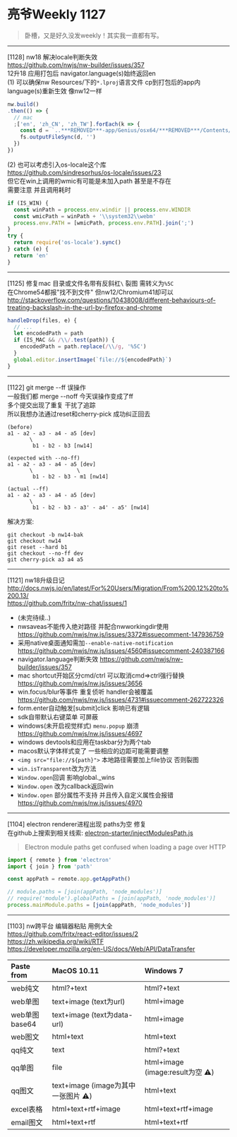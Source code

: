 # 亮爷Weekly 1127

> 卧槽，又是好久没发weekly！其实我一直都有写。

---

[1128] nw18 解决locale判断失效  
https://github.com/nwjs/nw-builder/issues/357  
12升18 应用打包后 navigator.language(s)始终返回en  
(1) 可以确保nw Resources/下的`*.lproj`语言文件 cp到打包后的app内  
language(s)重新生效 像nw12一样

```js
nw.build()
.then(() => {
  // mac
  ;['en', 'zh_CN', 'zh_TW'].forEach(k => {
    const d = `..***REMOVED***-app/Genius/osx64/***REMOVED***/Contents/Resources/${k}.lproj`
    fs.outputFileSync(d, '')
  })
})
```

(2) 也可以考虑引入os-locale这个库  
https://github.com/sindresorhus/os-locale/issues/23  
但它在win上调用的wmic有可能是未加入path 甚至是不存在  
需要注意 并且调用耗时

```js
if (IS_WIN) {
  const winPath = process.env.windir || process.env.WINDIR
  const wmicPath = winPath + '\\system32\\webm'
  process.env.PATH = [wmicPath, process.env.PATH].join(';')
}
try {
  return require('os-locale').sync()
} catch (e) {
  return 'en'
}
```

---

[1125] 修复mac 目录或文件名带有反斜杠`\` 裂图 需转义为`%5C`  
在Chrome54都报"找不到文件" 但nw12/Chromium41却可以  
http://stackoverflow.com/questions/10438008/different-behaviours-of-treating-backslash-in-the-url-by-firefox-and-chrome

```js
handleDrop(files, e) {
  // ...
  let encodedPath = path
  if (IS_MAC && /\\/.test(path)) {
    encodedPath = path.replace(/\\/g, '%5C')
  }
  global.editor.insertImage(`file://${encodedPath}`)
}
```

---

[1122] git merge --ff 误操作  
一般我们都 merge --noff 今天误操作变成了ff  
多个提交出现了重复 干扰了追踪  
所以我想办法通过reset和cherry-pick 成功纠正回去

```plain
(before)
a1 - a2 - a3 - a4 - a5 [dev]
       \
        b1 - b2 - b3 [nw14]

(expected with --no-ff)
a1 - a2 - a3 - a4 - a5 [dev]
       \              \
        b1 - b2 - b3 - m1 [nw14]

(actual --ff)
a1 - a2 - a3 - a4 - a5 [dev]
       \
        b1 - b2 - b3 - a3' - a4' - a5' [nw14]
```

解决方案:

```plain
git checkout -b nw14-bak
git checkout nw14
git reset --hard b1
git checkout --no-ff dev
git cherry-pick a3 a4 a5
```

---

[1121] nw18升级日记  
http://docs.nwjs.io/en/latest/For%20Users/Migration/From%200.12%20to%200.13/  
https://github.com/fritx/nw-chat/issues/1

- (未完待续..)
- nwsaveas不能传入绝对路径 并配合nwworkingdir使用 https://github.com/nwjs/nw.js/issues/3372#issuecomment-147936759
- 采用native桌面通知需加`--enable-native-notification` https://github.com/nwjs/nw.js/issues/4560#issuecomment-240387166
- navigator.language判断失效 https://github.com/nwjs/nw-builder/issues/357
- mac shortcut开始区分cmd/ctrl 可以取消cmd=>ctrl强行替换 https://github.com/nwjs/nw.js/issues/3656
- win.focus/blur等事件 重复侦听 handler会被覆盖 
https://github.com/nwjs/nw.js/issues/4731#issuecomment-262722326
- form.enter自动触发[submit]click 影响已有逻辑
- sdk自带默认右键菜单 可屏蔽
- windows(未开启视觉样式) `menu.popup` 崩溃 https://github.com/nwjs/nw.js/issues/4697
- windows devtools和应用在taskbar分为两个tab
- macos默认字体样式变了 一些相应的边距可能需要调整
- `<img src="file://${path}">` 本地路径需要加上file协议 否则裂图
- `win.isTransparent`改为方法
- `Window.open`回调 影响global._wins
- `Window.open` 改为callback返回win
- `Window.open` 部分属性不支持 并且传入自定义属性会报错 https://github.com/nwjs/nw.js/issues/4970

---

[1104] electron renderer进程出现 paths为空 修复  
在github上搜索到相关线索: [electron-starter/injectModulesPath.js](https://github.com/BraveNewWorldDev/parched-electron-starter/blob/4dc5b2581ef5f80c77fbc16deaf2ad8e26fcf7cb/app/scripts/electron/injectModulesPath.js)

> Electron module paths get confused when loading a page over HTTP

```js
import { remote } from 'electron'
import { join } from 'path'

const appPath = remote.app.getAppPath()

// module.paths = [join(appPath, 'node_modules')]
// require('module').globalPaths = [join(appPath, 'node_modules')]
process.mainModule.paths = [join(appPath, 'node_modules')]
```

---

[1103] nw跨平台 编辑器粘贴 用例大全  
https://github.com/fritx/react-editor/issues/2  
https://zh.wikipedia.org/wiki/RTF  
https://developer.mozilla.org/en-US/docs/Web/API/DataTransfer

| Paste from | MacOS 10.11 | Windows 7 |
| :--- |:--- | :--- |
| web纯文 | html?+text | html?+text |
| web单图 | text+image (text为url) | html+image |
| web单图base64 | text+image (text为data-url) | html+image |
| web图文 | html+text | html+text |
| qq纯文 | text | html?+text |
| qq单图 | file | html+image (image:result为空 :warning:) |
| qq图文 | text+image (image为其中一张图片 :warning:) | html+text |
| excel表格 | html+text+rtf+image | html+text+rtf+image |
| email图文 | html+text+rtf | html+text+rtf |
